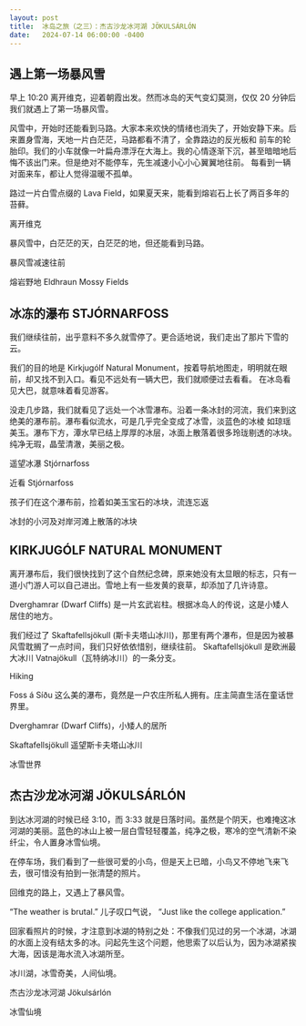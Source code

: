 ```yaml
---
layout: post
title:  冰岛之旅（之三）：杰古沙龙冰河湖 JÖKULSÁRLÓN
date:   2024-07-14 06:00:00 -0400
---
```


## 遇上第一场暴风雪

早上 10:20 离开维克，迎着朝霞出发。然而冰岛的天气变幻莫测，仅仅 20 分钟后我们就遇上了第一场暴风雪。

风雪中，开始时还能看到马路。大家本来欢快的情绪也消失了，开始安静下来。后来置身雪海，天地一片白茫茫，马路都看不清了，全靠路边的反光板和
前车的轮胎印。我们的小车就像一叶扁舟漂浮在大海上。我的心情逐渐下沉，甚至暗暗地后悔不该出门来。但是绝对不能停车，先生减速小心小心翼翼地往前。
每看到一辆对面来车，都让人觉得温暖不孤单。

路过一片白雪点缀的 Lava Field，如果夏天来，能看到熔岩石上长了两百多年的苔藓。

离开维克

暴风雪中，白茫茫的天，白茫茫的地，但还能看到马路。

暴风雪减速往前

熔岩野地 Eldhraun Mossy Fields

## 冰冻的瀑布 STJÓRNARFOSS

我们继续往前，出乎意料不多久就雪停了。更合适地说，我们走出了那片下雪的云。

我们的目的地是 Kirkjugólf Natural Monument，按着导航地图走，明明就在眼前，却又找不到入口。看见不远处有一辆大巴，我们就顺便过去看看。
在冰岛看见大巴，就意味着看见游客。

没走几步路，我们就看见了远处一个冰雪瀑布。沿着一条冰封的河流，我们来到这绝美的瀑布前。瀑布看似流水，可是几乎完全变成了冰雪，淡蓝色的冰棱
如琼瑶美玉。瀑布下方，潭水早已结上厚厚的冰层，冰面上散落着很多玲珑剔透的冰块。纯净无瑕，晶莹清澈，美丽之极。


遥望冰瀑 Stjórnarfoss

近看 Stjórnarfoss

孩子们在这个瀑布前，捡着如美玉宝石的冰块，流连忘返

冰封的小河及对岸河滩上散落的冰块

## KIRKJUGÓLF NATURAL MONUMENT

离开瀑布后，我们很快找到了这个自然纪念碑，原来她没有太显眼的标志，只有一道小门游人可以自己进出。雪地上有一些发黄的衰草，却添加了几许诗意。

Dverghamrar (Dwarf Cliffs) 是一片玄武岩柱。根据冰岛人的传说，这是小矮人居住的地方。

我们经过了 Skaftafellsjökull (斯卡夫塔山冰川)，那里有两个瀑布，但是因为被暴风雪耽搁了一点时间，我们只好依依惜别，继续往前。
Skaftafellsjökull 是欧洲最大冰川 Vatnajökull（瓦特纳冰川）的一条分支。


Hiking

Foss á Síðu 这么美的瀑布，竟然是一户农庄所私人拥有。庄主简直生活在童话世界里。

Dverghamrar (Dwarf Cliffs)，小矮人的居所

Skaftafellsjökull 遥望斯卡夫塔山冰川

冰雪世界

## 杰古沙龙冰河湖 JÖKULSÁRLÓN

到达冰河湖的时候已经 3:10，而 3:33 就是日落时间。虽然是个阴天，也难掩这冰河湖的美丽。蓝色的冰山上被一层白雪轻轻覆盖，纯净之极，寒冷的空气清新不染纤尘，令人置身冰雪仙境。

在停车场，我们看到了一些很可爱的小鸟，但是天上已暗，小鸟又不停地飞来飞去，很可惜没有拍到一张清楚的照片。

回维克的路上，又遇上了暴风雪。

“The weather is brutal.” 儿子叹口气说， “Just like the college application.” 

回家看照片的时候，才注意到冰湖的特别之处：不像我们见过的另一个冰湖，冰湖的水面上没有结太多的冰。问起先生这个问题，他思索了以后认为，因为冰湖紧挨大海，因该是海水流入冰湖所至。


冰川湖，冰雪奇美，人间仙境。

杰古沙龙冰河湖 Jökulsárlón

冰雪仙境